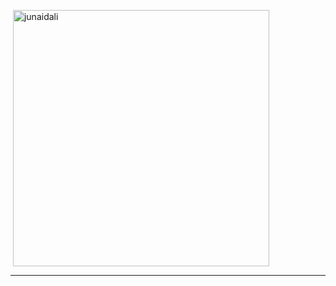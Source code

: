 
<p>&nbsp;<img align="center" src="https://github-readme-stats.vercel.app/api?username=junaid199f&show_icons=true&locale=en" alt="junaidali" width="410" /></p>

<hr>
